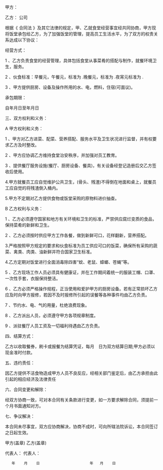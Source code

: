 
 


甲方：


乙方：          公司


根据《
合同法
》及其它法律的规定，甲、乙就食堂经营事宜经共同协商，甲方现将饭堂承包给乙方，为了加强饭堂的管理，提高员工生活水平，为了双方的权责关系达成以下协议：


经营方式：


1 、乙方负责食堂的经营管理，具体包括食堂从事菜肴的搭配与制作，就餐环境卫生，服务。


2 、伙食标准：早餐元，午餐元，标准为 .晚餐元，标准为 .夜宵元标准为 .


3 、甲方提供厨房、设备及操作所用的水、电，燃料，住宿(可面议)。


承包期限：


自年月日至年月日


三、双方权利和义务：


A 甲方权利和义务：


1 、甲方对乙方进菜、配菜、营养搭配、服务水平及卫生状况进行监督，并有权要求乙方及时整改。


2 、甲方应协调乙方维持食堂治安秩序，并加强对员工教育。


3 、提供餐厅服务设施(餐厅、厨房设备、餐具)，有关设备经登记造册后交乙方签收后使用。


4.甲方就餐员工应自觉维护公共卫生，(骨头、残渣)不得倒在地面和桌上，就餐员工应自觉的将残渣倒入桶内。


5.甲方不定期对乙方提供食物或饭堂采购的原物料进价抽查。


B 乙方权利与义务：


1 、乙方必须遵守国家和地方有关环境和卫生的标准，严禁供应腐烂变质的食品，保持菜肴的新鲜和卫生。


2 、乙方必须按时供应甲方工作各餐，做到新鲜可口，花样翻新，营养搭配。


3.严格按照甲方规定的要求和伙食标准为员工供应可口的饭菜，确保所有采购的蔬菜、禽类、肉类、油新鲜并符合国家卫生标准。


4.乙方定期对饭堂进行全面消毒除四害“蚊、老鼠、蟑螂、苍蝇”等。


5 、乙方现场工作人员必须具有健康证，并在工作期间着统一的服装工帽、口罩、一次性手套，衣服保持整洁。


6 、乙方必须严格操作规程，正当使用和爱护甲方的厨房设备。若有正常损坏乙方应及时向甲方报修，若因不及时报修所引起的误餐等各种事件均由乙方负责。


7 、节约水、电、气的用量，杜绝浪费现象。


8 、乙方派出人员，必须遵守甲方各项规章制度。


9 、派驻餐厅人员工资及一切福利待遇由乙方负责。


四、结算方式：


乙方以收取餐券，刷卡或报餐为结算凭证，每月　日为双方结算日期;甲方必须以现金准时付款。


五、违约责任：


因乙方提供不洁食物造成甲方人员不良反应，经相关部门鉴定后，由乙方承担由此引起的相应经济及法律责任


六、合同变更和解除：


经双方协商一致，可对本合同有关条款进行变更，如一方要求解除合同，须提前一个月书面通知对方。


七、争议解决：


本合同未尽事宜，双方应协商解决，协商不成时，可向所辖法院诉讼，本合同签订之日起生效。


甲方(盖章)                  乙方(盖章)


代表人：                    代表人：


       年    月    日                       年   月    日




 


 

 
 
 
 
 
  


  
 

  


  


  
 
 
 
 

